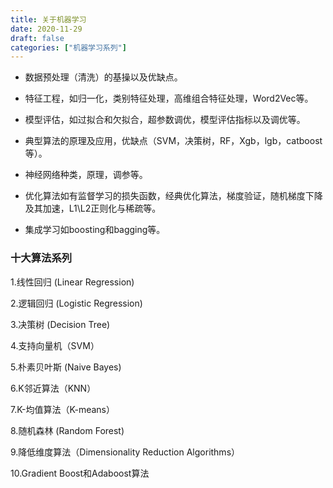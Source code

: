 ```yaml
---
title: 关于机器学习
date: 2020-11-29
draft: false
categories: ["机器学习系列"]
---
```


* 数据预处理（清洗）的基操以及优缺点。

* 特征工程，如归一化，类别特征处理，高维组合特征处理，Word2Vec等。

* 模型评估，如过拟合和欠拟合，超参数调优，模型评估指标以及调优等。

* 典型算法的原理及应用，优缺点（SVM，决策树，RF，Xgb，lgb，catboost等）。

* 神经网络种类，原理，调参等。

* 优化算法如有监督学习的损失函数，经典优化算法，梯度验证，随机梯度下降及其加速，L1\L2正则化与稀疏等。

* 集成学习如boosting和bagging等。

### 十大算法系列

1.线性回归 (Linear Regression)

2.逻辑回归 (Logistic Regression)

3.决策树 (Decision Tree)

4.支持向量机（SVM）

5.朴素贝叶斯 (Naive Bayes)

6.K邻近算法（KNN）

7.K-均值算法（K-means）

8.随机森林 (Random Forest)

9.降低维度算法（Dimensionality Reduction Algorithms）

10.Gradient Boost和Adaboost算法 